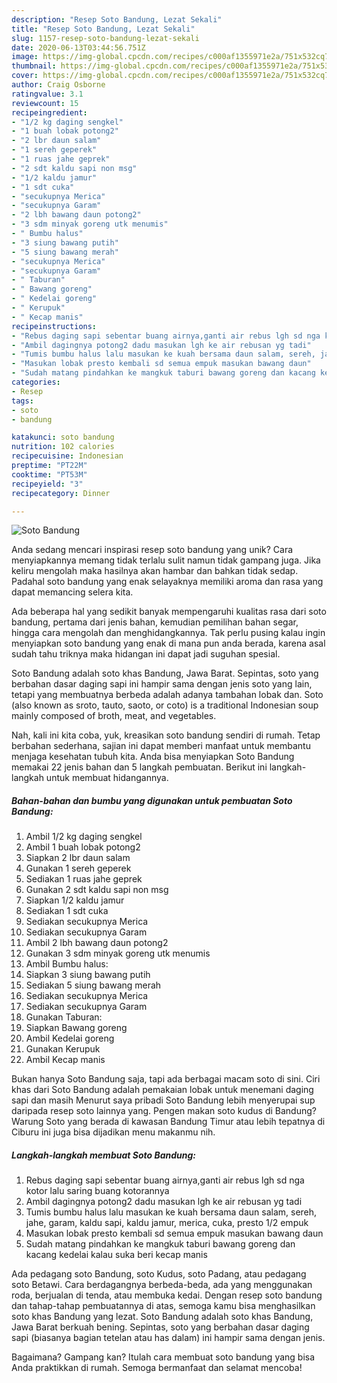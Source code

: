 ```yaml
---
description: "Resep Soto Bandung, Lezat Sekali"
title: "Resep Soto Bandung, Lezat Sekali"
slug: 1157-resep-soto-bandung-lezat-sekali
date: 2020-06-13T03:44:56.751Z
image: https://img-global.cpcdn.com/recipes/c000af1355971e2a/751x532cq70/soto-bandung-foto-resep-utama.jpg
thumbnail: https://img-global.cpcdn.com/recipes/c000af1355971e2a/751x532cq70/soto-bandung-foto-resep-utama.jpg
cover: https://img-global.cpcdn.com/recipes/c000af1355971e2a/751x532cq70/soto-bandung-foto-resep-utama.jpg
author: Craig Osborne
ratingvalue: 3.1
reviewcount: 15
recipeingredient:
- "1/2 kg daging sengkel"
- "1 buah lobak potong2"
- "2 lbr daun salam"
- "1 sereh geperek"
- "1 ruas jahe geprek"
- "2 sdt kaldu sapi non msg"
- "1/2 kaldu jamur"
- "1 sdt cuka"
- "secukupnya Merica"
- "secukupnya Garam"
- "2 lbh bawang daun potong2"
- "3 sdm minyak goreng utk menumis"
- " Bumbu halus"
- "3 siung bawang putih"
- "5 siung bawang merah"
- "secukupnya Merica"
- "secukupnya Garam"
- " Taburan"
- " Bawang goreng"
- " Kedelai goreng"
- " Kerupuk"
- " Kecap manis"
recipeinstructions:
- "Rebus daging sapi sebentar buang airnya,ganti air rebus lgh sd nga kotor lalu saring buang kotorannya"
- "Ambil dagingnya potong2 dadu masukan lgh ke air rebusan yg tadi"
- "Tumis bumbu halus lalu masukan ke kuah bersama daun salam, sereh, jahe, garam, kaldu sapi, kaldu jamur, merica, cuka, presto 1/2 empuk"
- "Masukan lobak presto kembali sd semua empuk masukan bawang daun"
- "Sudah matang pindahkan ke mangkuk taburi bawang goreng dan kacang kedelai kalau suka beri kecap manis"
categories:
- Resep
tags:
- soto
- bandung

katakunci: soto bandung 
nutrition: 102 calories
recipecuisine: Indonesian
preptime: "PT22M"
cooktime: "PT53M"
recipeyield: "3"
recipecategory: Dinner

---
```



![Soto Bandung](https://img-global.cpcdn.com/recipes/c000af1355971e2a/751x532cq70/soto-bandung-foto-resep-utama.jpg)

Anda sedang mencari inspirasi resep soto bandung yang unik? Cara menyiapkannya memang tidak terlalu sulit namun tidak gampang juga. Jika keliru mengolah maka hasilnya akan hambar dan bahkan tidak sedap. Padahal soto bandung yang enak selayaknya memiliki aroma dan rasa yang dapat memancing selera kita.

Ada beberapa hal yang sedikit banyak mempengaruhi kualitas rasa dari soto bandung, pertama dari jenis bahan, kemudian pemilihan bahan segar, hingga cara mengolah dan menghidangkannya. Tak perlu pusing kalau ingin menyiapkan soto bandung yang enak di mana pun anda berada, karena asal sudah tahu triknya maka hidangan ini dapat jadi suguhan spesial.

Soto Bandung adalah soto khas Bandung, Jawa Barat. Sepintas, soto yang berbahan dasar daging sapi ini hampir sama dengan jenis soto yang lain, tetapi yang membuatnya berbeda adalah adanya tambahan lobak dan. Soto (also known as sroto, tauto, saoto, or coto) is a traditional Indonesian soup mainly composed of broth, meat, and vegetables.


Nah, kali ini kita coba, yuk, kreasikan soto bandung sendiri di rumah. Tetap berbahan sederhana, sajian ini dapat memberi manfaat untuk membantu menjaga kesehatan tubuh kita. Anda bisa menyiapkan Soto Bandung memakai 22 jenis bahan dan 5 langkah pembuatan. Berikut ini langkah-langkah untuk membuat hidangannya.

<!--inarticleads1-->

##### Bahan-bahan dan bumbu yang digunakan untuk pembuatan Soto Bandung:

1. Ambil 1/2 kg daging sengkel
1. Ambil 1 buah lobak potong2
1. Siapkan 2 lbr daun salam
1. Gunakan 1 sereh geperek
1. Sediakan 1 ruas jahe geprek
1. Gunakan 2 sdt kaldu sapi non msg
1. Siapkan 1/2 kaldu jamur
1. Sediakan 1 sdt cuka
1. Sediakan secukupnya Merica
1. Sediakan secukupnya Garam
1. Ambil 2 lbh bawang daun potong2
1. Gunakan 3 sdm minyak goreng utk menumis
1. Ambil  Bumbu halus:
1. Siapkan 3 siung bawang putih
1. Sediakan 5 siung bawang merah
1. Sediakan secukupnya Merica
1. Sediakan secukupnya Garam
1. Gunakan  Taburan:
1. Siapkan  Bawang goreng
1. Ambil  Kedelai goreng
1. Gunakan  Kerupuk
1. Ambil  Kecap manis


Bukan hanya Soto Bandung saja, tapi ada berbagai macam soto di sini. Ciri khas dari Soto Bandung adalah pemakaian lobak untuk menemani daging sapi dan masih Menurut saya pribadi Soto Bandung lebih menyerupai sup daripada resep soto lainnya yang. Pengen makan soto kudus di Bandung? Warung Soto yang berada di kawasan Bandung Timur atau lebih tepatnya di Ciburu ini juga bisa dijadikan menu makanmu nih. 

<!--inarticleads2-->

##### Langkah-langkah membuat Soto Bandung:

1. Rebus daging sapi sebentar buang airnya,ganti air rebus lgh sd nga kotor lalu saring buang kotorannya
1. Ambil dagingnya potong2 dadu masukan lgh ke air rebusan yg tadi
1. Tumis bumbu halus lalu masukan ke kuah bersama daun salam, sereh, jahe, garam, kaldu sapi, kaldu jamur, merica, cuka, presto 1/2 empuk
1. Masukan lobak presto kembali sd semua empuk masukan bawang daun
1. Sudah matang pindahkan ke mangkuk taburi bawang goreng dan kacang kedelai kalau suka beri kecap manis


Ada pedagang soto Bandung, soto Kudus, soto Padang, atau pedagang soto Betawi. Cara berdagangnya berbeda-beda, ada yang menggunakan roda, berjualan di tenda, atau membuka kedai. Dengan resep soto bandung dan tahap-tahap pembuatannya di atas, semoga kamu bisa menghasilkan soto khas Bandung yang lezat. Soto Bandung adalah soto khas Bandung, Jawa Barat berkuah bening. Sepintas, soto yang berbahan dasar daging sapi (biasanya bagian tetelan atau has dalam) ini hampir sama dengan jenis. 

Bagaimana? Gampang kan? Itulah cara membuat soto bandung yang bisa Anda praktikkan di rumah. Semoga bermanfaat dan selamat mencoba!
